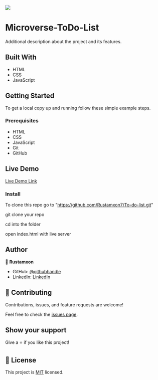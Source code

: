 ![](https://img.shields.io/badge/Microverse-blueviolet)

# Microverse-ToDo-List

Additional description about the project and its features.

## Built With

- HTML
- CSS
- JavaScript

## Getting Started

To get a local copy up and running follow these simple example steps.

### Prerequisites

- HTML
- CSS
- JavaScript
- Git
- GitHub

## Live Demo

[Live Demo Link](?)

### Install

To clone this repo go to "https://github.com/Rustamxon7/To-do-list.git"

git clone your repo

cd into the folder

open index.html with live server

## Author

👤 **Rustamxon**

- GitHub: [@githubhandle](https://github.com/Rustamxon7)
- LinkedIn: [LinkedIn](https://www.linkedin.com/in/rustamjon-tolipov-6a831020b)

## 🤝 Contributing

Contributions, issues, and feature requests are welcome!

Feel free to check the [issues page](https://github.com/Rustamxon7/To-do-list/issues).

## Show your support

Give a ⭐️ if you like this project!

## 📝 License

This project is [MIT](./MIT.md) licensed.
